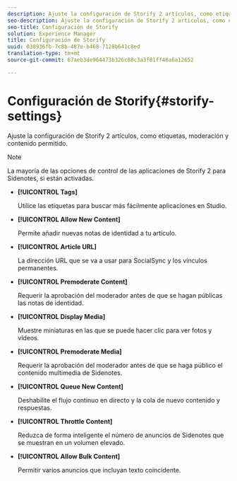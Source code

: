 ```yaml
---
description: Ajuste la configuración de Storify 2 artículos, como etiquetas, moderación y contenido permitido.
seo-description: Ajuste la configuración de Storify 2 artículos, como etiquetas, moderación y contenido permitido.
seo-title: Configuración de Storify
solution: Experience Manager
title: Configuración de Storify
uuid: 030936fb-7c8b-487e-b468-7128b641c8ed
translation-type: tm+mt
source-git-commit: 67aeb3de964473b326c88c3a3f81ff48a6a12652

---
```



# Configuración de Storify{#storify-settings}

Ajuste la configuración de Storify 2 artículos, como etiquetas, moderación y contenido permitido.

>[!NOTE]
>
>La mayoría de las opciones de control de las aplicaciones de Storify 2 para Sidenotes, si están activadas.

* **[!UICONTROL Tags]**

   Utilice las etiquetas para buscar más fácilmente aplicaciones en Studio.

* **[!UICONTROL Allow New Content]**

   Permite añadir nuevas notas de identidad a tu artículo.

* **[!UICONTROL Article URL]**

   La dirección URL que se va a usar para SocialSync y los vínculos permanentes.

* **[!UICONTROL Premoderate Content]**

   Requerir la aprobación del moderador antes de que se hagan públicas las notas de identidad.

* **[!UICONTROL Display Media]**

   Muestre miniaturas en las que se puede hacer clic para ver fotos y vídeos.

* **[!UICONTROL Premoderate Media]**

   Requerir la aprobación del moderador antes de que se haga público el contenido multimedia de Sidenotes.

* **[!UICONTROL Queue New Content]**

   Deshabilite el flujo continuo en directo y la cola de nuevo contenido y respuestas.

* **[!UICONTROL Throttle Content]**

   Reduzca de forma inteligente el número de anuncios de Sidenotes que se muestran en un volumen elevado.

* **[!UICONTROL Allow Bulk Content]**

   Permitir varios anuncios que incluyan texto coincidente.

